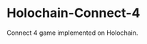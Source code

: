 # Holochain-Connect-4
Connect 4 game implemented on Holochain. 

<!-- # Guide to implementing your game

Hopefully you have completed the exercises in [the previous workbook](https://hackmd.io/aGR24Y91Te28dfdYn4WdVw?both) and have a pretty good idea of the state, moves and validation required for your game.

The generic game framework makes it easy to develop new two player simple games on Holochain. All that is required is an implementation of:

#### A `MoveType` enum
This defines the types of moves that can be played in a game. e.g. for checkers we have

#### A `GameState` struct
This defines that the state of game after a particular number of moves have occurred. This must implement the functions `initial`, `render` and `evolve`

#### Implement `is_valid` for Move

This is used to perform validation. This will be evaulated each time a player makes a move to check it is allowed.

In this workbook we will implement tic-tac-toe within the generic game framework.


## First steps

- **✍️First up you will need to clone the [empty game framework repo](https://github.com/willemolding/generic-game-holochain/pull/new/empty-framework).**

Take a look around and you will see it exposes some entries and zome functions in the `lib.rs`. You will also notice that this project uses multiple rust files to define the zome. It might be worth revisiting [the rust book chapter on packages, crates and modules](https://doc.rust-lang.org/stable/book/ch07-00-managing-growing-projects-with-packages-crates-and-modules.html) if you get confused.

All of the places you need to fill in code have been annotated with the tag `<<DEVCAMP-TODO>>`. This should make it easier for you to navigate the codebase. Also note some files have a `DEVCAMP- DO NOT EDIT` header.

## Defining Moves

Lets start with the easiest part. Defining what kind of moves are allowed. In tic-tac-toe there is only one type of move, placing a piece in a position.

- **✍️Follow the steps below to add a move to the `MoveType` enum which represents placing a piece in a position**

![](https://i.imgur.com/BW0Rsfn.gif)

We will revisit the `describe()` function later.

## Defining the Game State

The state of a game of tic-tac-toe is also pretty simple. It is just the location of the pieces places by each player. The state should also store the list of moves made so far.

- **✍️Follow the steps to add a state object for a tic-tac-toe game**


![](https://i.imgur.com/nuhNtIU.gif)

Obviously the initial game board has no moves and no pieces.

- **✍️Also implement the `initial() function`**

![](https://i.imgur.com/uOHV4my.gif)

We will also revisit the `render()` function later

### State.evolve()

The state evolution function is generally the most difficult part of implementing a game. It is important to remember that *no validation should be done in this function*. It is safe to assume that the state is already valid as is the next_move.

Evolving the state in tic-tac-toe is easy. The new move must be added to the list of moves and then the piece added to the correct player vec.

- **✍️Follow the steps below to add a state evolution for tic-tac-toe.**

![](https://i.imgur.com/6zxco6A.gif)

## Validation

Validation for moves is defined by implementing your own `is_valid` function on the `Move` struct.

Before we do that we will add some helper functions to make the validation nice and readable.

- ✍️**Add the following helpers on the Piece struct: `is_in_bounds` and `is_empty`**

![](https://i.imgur.com/kp0n5Ue.gif)

- ✍️**Add a helper function to check if it is a given players turn**

![](https://i.imgur.com/UIHoDUa.gif)

and with these we can write a clean is_valid implementation for move

- ✍️**Implement the `is_valid` function for a move**

![](https://i.imgur.com/RJ1UZYP.gif)

- **✍️Note: Don't forget to add the following imports to the validation.rs file**
```
use crate::your_game::MoveType;
use hdk::holochain_core_types::cas::content::Address;
```

This function will be consumed by the generic-game framework and run before any move entry can be added to the DHT. Because this is run by all agents that might have to hold the entry it makes cheating practically impossible!

## Testing

For this example we will only add end-to-end tests to test the zome functions and validation work correctly.

- **✍️Open up the `test/index.js` file to add tests. Follow each of the below guides to use the testing framework to add a new game, make a valid move and make an invalid move**


Create a new game between Alice and Bob
![](https://i.imgur.com/bBKVBRe.gif)

Bob must make the first move
![](https://i.imgur.com/2kHSCGH.gif)

Alice tries to place a piece in the same place. This should fail our validation
![](https://i.imgur.com/dxtp4Rw.gif)

- **✍️Run the tests by running `hc test` from the nix-shell in the project root.**

## Exercises

#### 1. Add some more tests

Add some more calls to `make_move` such that all of the validation failures are tested (e.g. playing out of turn, playing out of bounds, playing on an occupied position).

Use the `get_state` zome function to check that the game state looks as expected in each case e.g.

```javascript
const game_state = await alice.callSync('main', 'get_state',{
    game_address: create_game_result.Ok
})
```

*Remember you can `console.log` any results to visually inspect them when writing tests*

#### 2. Add win conditions

The current implementation doesn't know when the game is over.
- Add a new field to the state struct which encodes if/which player has won
- Add some extra logic to the state evolution function which checks all the moves made and updates the state with the victory
- The validation should not allow any moves to be made after the game has been won

#### 3. Add a `Resign` move

The current implementation only has a single move type `Place`. Add another move type variant, `Resign`, which takes no parameters. On detecting a resign move the state evolution function should be updated to say the other player has won -->
